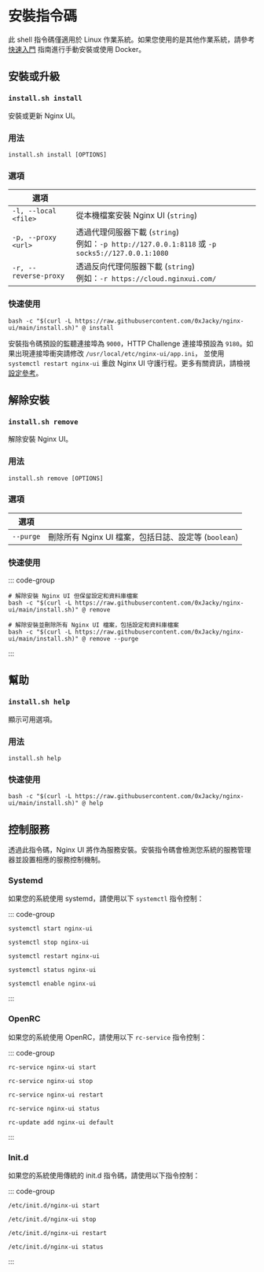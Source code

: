 # 安裝指令碼

此 shell 指令碼僅適用於 Linux 作業系統。如果您使用的是其他作業系統，請參考 [快速入門](./getting-started) 指南進行手動安裝或使用 Docker。

## 安裝或升級

### `install.sh install`

安裝或更新 Nginx UI。

### 用法

```shell
install.sh install [OPTIONS]
```

### 選項

| 選項                    |                                                                                       |
|-----------------------|---------------------------------------------------------------------------------------|
| `-l, --local <file>`  | 從本機檔案安裝 Nginx UI (`string`)                                                           |
| `-p, --proxy <url>`   | 透過代理伺服器下載 (`string`)<br/>例如：`-p http://127.0.0.1:8118` 或 `-p socks5://127.0.0.1:1080` |
| `-r, --reverse-proxy` | 透過反向代理伺服器下載 (`string`)<br/>例如：`-r https://cloud.nginxui.com/`                               |


### 快速使用

```shell
bash -c "$(curl -L https://raw.githubusercontent.com/0xJacky/nginx-ui/main/install.sh)" @ install
```

安裝指令碼預設的監聽連接埠為 `9000`，HTTP Challenge 連接埠預設為 `9180`。如果出現連接埠衝突請修改 `/usr/local/etc/nginx-ui/app.ini`，
並使用 `systemctl restart nginx-ui` 重啟 Nginx UI 守護行程。更多有關資訊，請檢視 [設定參考](./config-server)。

## 解除安裝

### `install.sh remove`

解除安裝 Nginx UI。

### 用法

```shell
install.sh remove [OPTIONS]
```

### 選項

| 選項        |                                       |
|-----------|---------------------------------------|
| `--purge` | 刪除所有 Nginx UI 檔案，包括日誌、設定等 (`boolean`) |

### 快速使用

::: code-group

```shell [移除]
# 解除安裝 Nginx UI 但保留設定和資料庫檔案
bash -c "$(curl -L https://raw.githubusercontent.com/0xJacky/nginx-ui/main/install.sh)" @ remove
```

```shell [清除]
# 解除安裝並刪除所有 Nginx UI 檔案，包括設定和資料庫檔案
bash -c "$(curl -L https://raw.githubusercontent.com/0xJacky/nginx-ui/main/install.sh)" @ remove --purge
```

:::

## 幫助

### `install.sh help`

顯示可用選項。

### 用法

```shell
install.sh help
```

### 快速使用

```shell
bash -c "$(curl -L https://raw.githubusercontent.com/0xJacky/nginx-ui/main/install.sh)" @ help
```

## 控制服務

透過此指令碼，Nginx UI 將作為服務安裝。安裝指令碼會檢測您系統的服務管理器並設置相應的服務控制機制。

### Systemd

如果您的系統使用 systemd，請使用以下 `systemctl` 指令控制：

::: code-group

```shell [啟動]
systemctl start nginx-ui
```

```shell [停止]
systemctl stop nginx-ui
```

```shell [重啟]
systemctl restart nginx-ui
```

```shell [顯示狀態]
systemctl status nginx-ui
```

```shell [開機啟動]
systemctl enable nginx-ui
```

:::

### OpenRC

如果您的系統使用 OpenRC，請使用以下 `rc-service` 指令控制：

::: code-group

```shell [啟動]
rc-service nginx-ui start
```

```shell [停止]
rc-service nginx-ui stop
```

```shell [重啟]
rc-service nginx-ui restart
```

```shell [顯示狀態]
rc-service nginx-ui status
```

```shell [開機啟動]
rc-update add nginx-ui default
```

:::

### Init.d

如果您的系統使用傳統的 init.d 指令碼，請使用以下指令控制：

::: code-group

```shell [啟動]
/etc/init.d/nginx-ui start
```

```shell [停止]
/etc/init.d/nginx-ui stop
```

```shell [重啟]
/etc/init.d/nginx-ui restart
```

```shell [顯示狀態]
/etc/init.d/nginx-ui status
```

:::
